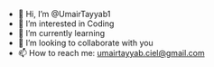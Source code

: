 - 👋 Hi, I’m @UmairTayyab1
- 👀 I’m interested in Coding
- 🌱 I’m currently learning 
- 💞️ I’m looking to collaborate with you
- 📫 How to reach me: umairtayyab.ciel@gmail.com
